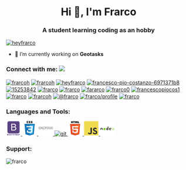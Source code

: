 <h1 align="center">Hi 👋, I'm Frarco</h1>
<h3 align="center">A student learning coding as an hobby</h3>

<p align="left"> <a href="https://twitter.com/heyfrarco" target="blank"><img src="https://img.shields.io/twitter/follow/heyfrarco?logo=twitter&style=for-the-badge" alt="heyfrarco" /></a> </p>

- 🔭 I’m currently working on **Geotasks**

<h3 align="left">Connect with me:  <img src='https://raw.githubusercontent.com/ShahriarShafin/ShahriarShafin/main/Assets/handshake.gif' width="100px"></h3>
<p align="left">
<a href="https://codepen.io/frarcoh" target="blank"><img align="center" src="https://raw.githubusercontent.com/rahuldkjain/github-profile-readme-generator/master/src/images/icons/Social/codepen.svg" alt="frarcoh" height="30" width="40" /></a>
<a href="https://dev.to/frarcoh" target="blank"><img align="center" src="https://cdn.jsdelivr.net/npm/simple-icons@3.0.1/icons/dev-dot-to.svg" alt="frarcoh" height="30" width="40" /></a>
<a href="https://twitter.com/heyfrarco" target="blank"><img align="center" src="https://raw.githubusercontent.com/rahuldkjain/github-profile-readme-generator/master/src/images/icons/Social/twitter.svg" alt="heyfrarco" height="30" width="40" /></a>
<a href="https://linkedin.com/in/francesco-pio-costanzo-6971371b8" target="blank"><img align="center" src="https://raw.githubusercontent.com/rahuldkjain/github-profile-readme-generator/master/src/images/icons/Social/linked-in-alt.svg" alt="francesco-pio-costanzo-6971371b8" height="30" width="40" /></a>
<a href="https://stackoverflow.com/users/15253842" target="blank"><img align="center" src="https://raw.githubusercontent.com/rahuldkjain/github-profile-readme-generator/master/src/images/icons/Social/stack-overflow.svg" alt="15253842" height="30" width="40" /></a>
<a href="https://codesandbox.com/frarco" target="blank"><img align="center" src="https://cdn.jsdelivr.net/npm/simple-icons@3.0.1/icons/codesandbox.svg" alt="frarco" height="30" width="40" /></a>
<a href="https://kaggle.com/frarco" target="blank"><img align="center" src="https://raw.githubusercontent.com/rahuldkjain/github-profile-readme-generator/master/src/images/icons/Social/kaggle.svg" alt="frarco" height="30" width="40" /></a>
<a href="https://dribbble.com/fararco" target="blank"><img align="center" src="https://raw.githubusercontent.com/rahuldkjain/github-profile-readme-generator/master/src/images/icons/Social/dribbble.svg" alt="fararco" height="30" width="40" /></a>
<a href="https://www.codechef.com/users/frarco0" target="blank"><img align="center" src="https://cdn.jsdelivr.net/npm/simple-icons@3.1.0/icons/codechef.svg" alt="frarco0" height="30" width="40" /></a>
<a href="https://www.hackerrank.com/francescopiocos1" target="blank"><img align="center" src="https://raw.githubusercontent.com/rahuldkjain/github-profile-readme-generator/master/src/images/icons/Social/hackerrank.svg" alt="francescopiocos1" height="30" width="40" /></a>
<a href="https://codeforces.com/profile/frarco" target="blank"><img align="center" src="https://cdn.jsdelivr.net/npm/simple-icons@3.0.1/icons/codeforces.svg" alt="frarco" height="30" width="40" /></a>
<a href="https://www.leetcode.com/frarcoh" target="blank"><img align="center" src="https://raw.githubusercontent.com/rahuldkjain/github-profile-readme-generator/master/src/images/icons/Social/leet-code.svg" alt="frarcoh" height="30" width="40" /></a>
<a href="https://www.hackerearth.com/@frarco" target="blank"><img align="center" src="https://raw.githubusercontent.com/rahuldkjain/github-profile-readme-generator/master/src/images/icons/Social/hackerearth.svg" alt="@frarco" height="30" width="40" /></a>
<a href="https://auth.geeksforgeeks.org/user/frarco/profile" target="blank"><img align="center" src="https://raw.githubusercontent.com/rahuldkjain/github-profile-readme-generator/master/src/images/icons/Social/geeks-for-geeks.svg" alt="frarco/profile" height="30" width="40" /></a>
<a href="https://www.topcoder.com/members/frarco" target="blank"><img align="center" src="https://cdn.jsdelivr.net/npm/simple-icons@3.0.1/icons/topcoder.svg" alt="frarco" height="30" width="40" /></a>
</p>

<h3 align="left">Languages and Tools:</h3>
<p align="left"> <a href="https://getbootstrap.com" target="_blank"> <img src="https://raw.githubusercontent.com/devicons/devicon/master/icons/bootstrap/bootstrap-plain-wordmark.svg" alt="bootstrap" width="40" height="40"/> </a> <a href="https://www.w3schools.com/css/" target="_blank"> <img src="https://raw.githubusercontent.com/devicons/devicon/master/icons/css3/css3-original-wordmark.svg" alt="css3" width="40" height="40"/> </a> <a href="https://expressjs.com" target="_blank"> <img src="https://raw.githubusercontent.com/devicons/devicon/master/icons/express/express-original-wordmark.svg" alt="express" width="40" height="40"/> </a> <a href="https://git-scm.com/" target="_blank"> <img src="https://www.vectorlogo.zone/logos/git-scm/git-scm-icon.svg" alt="git" width="40" height="40"/> </a> <a href="https://www.w3.org/html/" target="_blank"> <img src="https://raw.githubusercontent.com/devicons/devicon/master/icons/html5/html5-original-wordmark.svg" alt="html5" width="40" height="40"/> </a> <a href="https://developer.mozilla.org/en-US/docs/Web/JavaScript" target="_blank"> <img src="https://raw.githubusercontent.com/devicons/devicon/master/icons/javascript/javascript-original.svg" alt="javascript" width="40" height="40"/> </a> <a href="https://nodejs.org" target="_blank"> <img src="https://raw.githubusercontent.com/devicons/devicon/master/icons/nodejs/nodejs-original-wordmark.svg" alt="nodejs" width="40" height="40"/> </a> </p>

<h3 align="left">Support:</h3>
<p><a href="https://www.buymeacoffee.com/frarco"> <img align="left" src="https://cdn.buymeacoffee.com/buttons/v2/default-yellow.png" height="50" width="210" alt="frarco" /></a></p><br><br>

